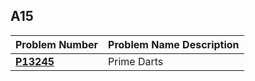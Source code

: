  ##  A15

| Problem Number | Problem Name Description |
| ----------- | ---------------------- |
| **<a href="https://github.com/Preassume/4883-PT-Riddle/tree/main/Assignments/A15/P13245">P13245</a>** | Prime Darts |

